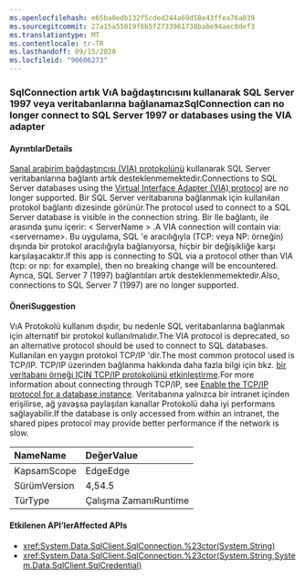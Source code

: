 ```yaml
---
ms.openlocfilehash: e65ba0edb132f5cded244a69d58e43ffea76a039
ms.sourcegitcommit: 27a15a55019f6b5f2733961738babe94aec0def3
ms.translationtype: MT
ms.contentlocale: tr-TR
ms.lasthandoff: 09/15/2020
ms.locfileid: "90606273"
---
```

### <a name="sqlconnection-can-no-longer-connect-to-sql-server-1997-or-databases-using-the-via-adapter"></a><span data-ttu-id="e5981-101">SqlConnection artık VıA bağdaştırıcısını kullanarak SQL Server 1997 veya veritabanlarına bağlanamaz</span><span class="sxs-lookup"><span data-stu-id="e5981-101">SqlConnection can no longer connect to SQL Server 1997 or databases using the VIA adapter</span></span>

#### <a name="details"></a><span data-ttu-id="e5981-102">Ayrıntılar</span><span class="sxs-lookup"><span data-stu-id="e5981-102">Details</span></span>

<span data-ttu-id="e5981-103">[Sanal arabirim bağdaştırıcısı (VIA) protokolünü](/previous-versions/sql/sql-server-2008-r2/ms191229(v=sql.105)) kullanarak SQL Server veritabanlarına bağlantı artık desteklenmemektedir.</span><span class="sxs-lookup"><span data-stu-id="e5981-103">Connections to SQL Server databases using the [Virtual Interface Adapter (VIA) protocol](/previous-versions/sql/sql-server-2008-r2/ms191229(v=sql.105)) are no longer supported.</span></span> <span data-ttu-id="e5981-104">Bir SQL Server veritabanına bağlanmak için kullanılan protokol bağlantı dizesinde görünür.</span><span class="sxs-lookup"><span data-stu-id="e5981-104">The protocol used to connect to a SQL Server database is visible in the connection string.</span></span> <span data-ttu-id="e5981-105">Bir Ile bağlantı, ile arasında şunu içerir: &lt; ServerName &gt; .</span><span class="sxs-lookup"><span data-stu-id="e5981-105">A VIA connection will contain via:&lt;servername&gt;.</span></span> <span data-ttu-id="e5981-106">Bu uygulama, SQL 'e aracılığıyla (TCP: veya NP: örneğin) dışında bir protokol aracılığıyla bağlanıyorsa, hiçbir bir değişikliğe karşı karşılaşacaktır.</span><span class="sxs-lookup"><span data-stu-id="e5981-106">If this app is connecting to SQL via a protocol other than VIA (tcp: or np: for example), then no breaking change will be encountered.</span></span> <span data-ttu-id="e5981-107">Ayrıca, SQL Server 7 (1997) bağlantıları artık desteklenmemektedir.</span><span class="sxs-lookup"><span data-stu-id="e5981-107">Also, connections to SQL Server 7 (1997) are no longer supported.</span></span>

#### <a name="suggestion"></a><span data-ttu-id="e5981-108">Öneri</span><span class="sxs-lookup"><span data-stu-id="e5981-108">Suggestion</span></span>

<span data-ttu-id="e5981-109">VıA Protokolü kullanım dışıdır, bu nedenle SQL veritabanlarına bağlanmak için alternatif bir protokol kullanılmalıdır.</span><span class="sxs-lookup"><span data-stu-id="e5981-109">The VIA protocol is deprecated, so an alternative protocol should be used to connect to SQL databases.</span></span> <span data-ttu-id="e5981-110">Kullanılan en yaygın protokol TCP/IP 'dir.</span><span class="sxs-lookup"><span data-stu-id="e5981-110">The most common protocol used is TCP/IP.</span></span> <span data-ttu-id="e5981-111">TCP/IP üzerinden bağlanma hakkında daha fazla bilgi için bkz. [bir veritabanı örneği IÇIN TCP/IP protokolünü etkinleştirme](/previous-versions/visualstudio/visual-studio-2008/bb909712(v=vs.90)).</span><span class="sxs-lookup"><span data-stu-id="e5981-111">For more information about connecting through TCP/IP, see [Enable the TCP/IP protocol for a database instance](/previous-versions/visualstudio/visual-studio-2008/bb909712(v=vs.90)).</span></span> <span data-ttu-id="e5981-112">Veritabanına yalnızca bir intranet içinden erişilirse, ağ yavaşsa paylaşılan kanallar Protokolü daha iyi performans sağlayabilir.</span><span class="sxs-lookup"><span data-stu-id="e5981-112">If the database is only accessed from within an intranet, the shared pipes protocol may provide better performance if the network is slow.</span></span>

| <span data-ttu-id="e5981-113">Name</span><span class="sxs-lookup"><span data-stu-id="e5981-113">Name</span></span>    | <span data-ttu-id="e5981-114">Değer</span><span class="sxs-lookup"><span data-stu-id="e5981-114">Value</span></span>       |
|:--------|:------------|
| <span data-ttu-id="e5981-115">Kapsam</span><span class="sxs-lookup"><span data-stu-id="e5981-115">Scope</span></span>   |<span data-ttu-id="e5981-116">Edge</span><span class="sxs-lookup"><span data-stu-id="e5981-116">Edge</span></span>|
|<span data-ttu-id="e5981-117">Sürüm</span><span class="sxs-lookup"><span data-stu-id="e5981-117">Version</span></span>|<span data-ttu-id="e5981-118">4,5</span><span class="sxs-lookup"><span data-stu-id="e5981-118">4.5</span></span>|
|<span data-ttu-id="e5981-119">Tür</span><span class="sxs-lookup"><span data-stu-id="e5981-119">Type</span></span>|<span data-ttu-id="e5981-120">Çalışma Zamanı</span><span class="sxs-lookup"><span data-stu-id="e5981-120">Runtime</span></span>|

#### <a name="affected-apis"></a><span data-ttu-id="e5981-121">Etkilenen API’ler</span><span class="sxs-lookup"><span data-stu-id="e5981-121">Affected APIs</span></span>

- <xref:System.Data.SqlClient.SqlConnection.%23ctor(System.String)>
- <xref:System.Data.SqlClient.SqlConnection.%23ctor(System.String,System.Data.SqlClient.SqlCredential)>

<!--

#### Affected APIs

- `M:System.Data.SqlClient.SqlConnection.#ctor(System.String)`
- `M:System.Data.SqlClient.SqlConnection.#ctor(System.String,System.Data.SqlClient.SqlCredential)`

-->
